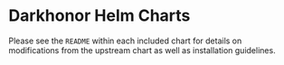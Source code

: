 # Darkhonor Helm Charts

Please see the `README` within each included chart for details on modifications
from the upstream chart as well as installation guidelines.
